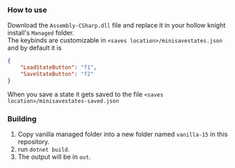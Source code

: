 ### How to use
Download the `Assembly-CSharp.dll` file and replace it in your hollow knight install's `Managed` folder.  
The keybinds are customizable in `<saves location>/minisavestates.json` and by default it is
```json
{
    "LoadStateButton": "f1",
    "SaveStateButton": "f2"
}
```
When you save a state it gets saved to the file `<saves location>/minisavestates-saved.json`

### Building

1. Copy vanilla managed folder into a new folder named `vanilla-15` in this repository.
2. run `dotnet build`.
3. The output will be in `out`.
